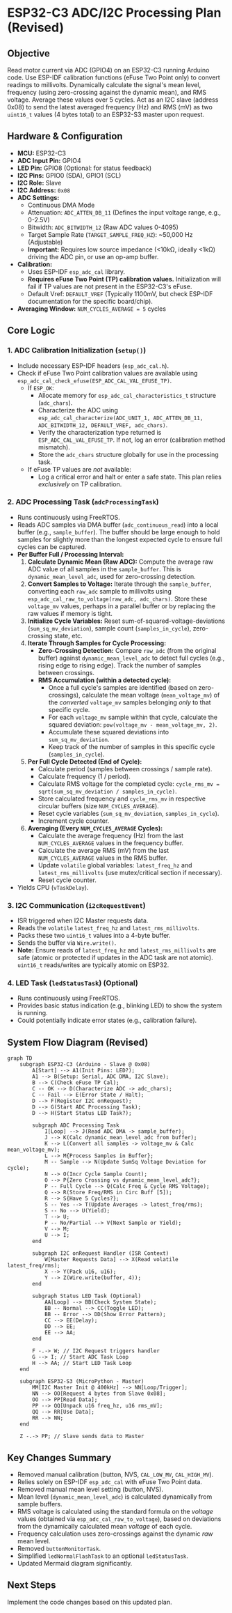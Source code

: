 # ESP32-C3 ADC/I2C Processing Plan (Revised)

## Objective

Read motor current via ADC (GPIO4) on an ESP32-C3 running Arduino code. Use ESP-IDF calibration functions (eFuse Two Point only) to convert readings to millivolts. Dynamically calculate the signal's mean level, frequency (using zero-crossing against the dynamic mean), and RMS voltage. Average these values over 5 cycles. Act as an I2C slave (address 0x08) to send the latest averaged frequency (Hz) and RMS (mV) as two `uint16_t` values (4 bytes total) to an ESP32-S3 master upon request.

## Hardware & Configuration

- **MCU:** ESP32-C3
- **ADC Input Pin:** GPIO4
- **LED Pin:** GPIO8 (Optional: for status feedback)
- **I2C Pins:** GPIO0 (SDA), GPIO1 (SCL)
- **I2C Role:** Slave
- **I2C Address:** `0x08`
- **ADC Settings:**
  - Continuous DMA Mode
  - Attenuation: `ADC_ATTEN_DB_11` (Defines the input voltage range, e.g., 0-2.5V)
  - Bitwidth: `ADC_BITWIDTH_12` (Raw ADC values 0-4095)
  - Target Sample Rate (`TARGET_SAMPLE_FREQ_HZ`): ~50,000 Hz (Adjustable)
  - **Important:** Requires low source impedance (<10kΩ, ideally <1kΩ) driving the ADC pin, or use an op-amp buffer.
- **Calibration:**
  - Uses ESP-IDF `esp_adc_cal` library.
  - **Requires eFuse Two Point (TP) calibration values.** Initialization will fail if TP values are not present in the ESP32-C3's eFuse.
  - Default Vref: `DEFAULT_VREF` (Typically 1100mV, but check ESP-IDF documentation for the specific board/chip).
- **Averaging Window:** `NUM_CYCLES_AVERAGE = 5` cycles

## Core Logic

### 1. ADC Calibration Initialization (`setup()`)

- Include necessary ESP-IDF headers (`esp_adc_cal.h`).
- Check if eFuse Two Point calibration values are available using `esp_adc_cal_check_efuse(ESP_ADC_CAL_VAL_EFUSE_TP)`.
  - If `ESP_OK`:
    - Allocate memory for `esp_adc_cal_characteristics_t` structure (`adc_chars`).
    - Characterize the ADC using `esp_adc_cal_characterize(ADC_UNIT_1, ADC_ATTEN_DB_11, ADC_BITWIDTH_12, DEFAULT_VREF, adc_chars)`.
    - Verify the characterization type returned is `ESP_ADC_CAL_VAL_EFUSE_TP`. If not, log an error (calibration method mismatch).
    - Store the `adc_chars` structure globally for use in the processing task.
  - If eFuse TP values are _not_ available:
    - Log a critical error and halt or enter a safe state. This plan relies _exclusively_ on TP calibration.

### 2. ADC Processing Task (`adcProcessingTask`)

- Runs continuously using FreeRTOS.
- Reads ADC samples via DMA buffer (`adc_continuous_read`) into a local buffer (e.g., `sample_buffer`). The buffer should be large enough to hold samples for slightly more than the longest expected cycle to ensure full cycles can be captured.
- **Per Buffer Full / Processing Interval:**
  1.  **Calculate Dynamic Mean (Raw ADC):** Compute the average raw ADC value of all samples in the `sample_buffer`. This is `dynamic_mean_level_adc`, used for zero-crossing detection.
  2.  **Convert Samples to Voltage:** Iterate through the `sample_buffer`, converting each `raw_adc` sample to millivolts using `esp_adc_cal_raw_to_voltage(raw_adc, adc_chars)`. Store these `voltage_mv` values, perhaps in a parallel buffer or by replacing the raw values if memory is tight.
  3.  **Initialize Cycle Variables:** Reset sum-of-squared-voltage-deviations (`sum_sq_mv_deviation`), sample count (`samples_in_cycle`), zero-crossing state, etc.
  4.  **Iterate Through Samples for Cycle Processing:**
      - **Zero-Crossing Detection:** Compare `raw_adc` (from the original buffer) against `dynamic_mean_level_adc` to detect full cycles (e.g., rising edge to rising edge). Track the number of samples between crossings.
      - **RMS Accumulation (within a detected cycle):**
        - Once a full cycle's samples are identified (based on zero-crossings), calculate the mean voltage (`mean_voltage_mv`) of the _converted_ `voltage_mv` samples belonging _only_ to that specific cycle.
        - For each `voltage_mv` sample within that cycle, calculate the squared deviation: `pow(voltage_mv - mean_voltage_mv, 2)`.
        - Accumulate these squared deviations into `sum_sq_mv_deviation`.
        - Keep track of the number of samples in this specific cycle (`samples_in_cycle`).
  5.  **Per Full Cycle Detected (End of Cycle):**
      - Calculate period (samples between crossings / sample rate).
      - Calculate frequency (1 / period).
      - Calculate RMS voltage for the completed cycle: `cycle_rms_mv = sqrt(sum_sq_mv_deviation / samples_in_cycle)`.
      - Store calculated frequency and `cycle_rms_mv` in respective circular buffers (size `NUM_CYCLES_AVERAGE`).
      - Reset cycle variables (`sum_sq_mv_deviation`, `samples_in_cycle`).
      - Increment cycle counter.
  6.  **Averaging (Every `NUM_CYCLES_AVERAGE` Cycles):**
      - Calculate the average frequency (Hz) from the last `NUM_CYCLES_AVERAGE` values in the frequency buffer.
      - Calculate the average RMS (mV) from the last `NUM_CYCLES_AVERAGE` values in the RMS buffer.
      - Update `volatile` global variables: `latest_freq_hz` and `latest_rms_millivolts` (use mutex/critical section if necessary).
      - Reset cycle counter.
- Yields CPU (`vTaskDelay`).

### 3. I2C Communication (`i2cRequestEvent`)

- ISR triggered when I2C Master requests data.
- Reads the `volatile` `latest_freq_hz` and `latest_rms_millivolts`.
- Packs these two `uint16_t` values into a 4-byte buffer.
- Sends the buffer via `Wire.write()`.
- **Note:** Ensure reads of `latest_freq_hz` and `latest_rms_millivolts` are safe (atomic or protected if updates in the ADC task are not atomic). `uint16_t` reads/writes are typically atomic on ESP32.

### 4. LED Task (`ledStatusTask`) (Optional)

- Runs continuously using FreeRTOS.
- Provides basic status indication (e.g., blinking LED) to show the system is running.
- Could potentially indicate error states (e.g., calibration failure).

## System Flow Diagram (Revised)

```mermaid
graph TD
    subgraph ESP32-C3 (Arduino - Slave @ 0x08)
        A[Start] --> A1(Init Pins: LED?);
        A1 --> B(Setup: Serial, ADC DMA, I2C Slave);
        B --> C(Check eFuse TP Cal);
        C -- OK --> D(Characterize ADC -> adc_chars);
        C -- Fail --> E(Error State / Halt);
        D --> F(Register I2C onRequest);
        D --> G(Start ADC Processing Task);
        D --> H(Start Status LED Task?);

        subgraph ADC Processing Task
            I[Loop] --> J(Read ADC DMA -> sample_buffer);
            J --> K(Calc dynamic_mean_level_adc from buffer);
            K --> L(Convert all samples -> voltage_mv & Calc mean_voltage_mv);
            L --> M{Process Samples in Buffer};
            M -- Sample --> N(Update SumSq Voltage Deviation for cycle);
            N --> O(Incr Cycle Sample Count);
            O --> P{Zero Crossing vs dynamic_mean_level_adc?};
            P -- Full Cycle --> Q(Calc Freq & Cycle RMS Voltage);
            Q --> R(Store Freq/RMS in Circ Buff [5]);
            R --> S{Have 5 Cycles?};
            S -- Yes --> T(Update Averages -> latest_freq/rms);
            S -- No --> U(Yield);
            T --> U;
            P -- No/Partial --> V(Next Sample or Yield);
            V --> M;
            U --> I;
        end

        subgraph I2C onRequest Handler (ISR Context)
            W[Master Requests Data] --> X(Read volatile latest_freq/rms);
            X --> Y(Pack u16, u16);
            Y --> Z(Wire.write(buffer, 4));
        end

        subgraph Status LED Task (Optional)
            AA[Loop] --> BB(Check System State);
            BB -- Normal --> CC(Toggle LED);
            BB -- Error --> DD(Show Error Pattern);
            CC --> EE(Delay);
            DD --> EE;
            EE --> AA;
        end

        F -.-> W; // I2C Request triggers handler
        G --> I; // Start ADC Task Loop
        H --> AA; // Start LED Task Loop
    end

    subgraph ESP32-S3 (MicroPython - Master)
        MM[I2C Master Init @ 400kHz] --> NN[Loop/Trigger];
        NN --> OO[Request 4 bytes from Slave 0x08];
        OO --> PP[Read Data];
        PP --> QQ[Unpack u16 freq_hz, u16 rms_mV];
        QQ --> RR[Use Data];
        RR --> NN;
    end

    Z -.-> PP; // Slave sends data to Master
```

## Key Changes Summary

- Removed manual calibration (button, NVS, `CAL_LOW_MV`, `CAL_HIGH_MV`).
- Relies solely on ESP-IDF `esp_adc_cal` with eFuse Two Point data.
- Removed manual mean level setting (button, NVS).
- Mean level (`dynamic_mean_level_adc`) is calculated dynamically from sample buffers.
- RMS voltage is calculated using the standard formula on the _voltage_ values (obtained via `esp_adc_cal_raw_to_voltage`), based on deviations from the dynamically calculated mean _voltage_ of each cycle.
- Frequency calculation uses zero-crossings against the dynamic _raw_ mean level.
- Removed `buttonMonitorTask`.
- Simplified `ledNormalFlashTask` to an optional `ledStatusTask`.
- Updated Mermaid diagram significantly.

## Next Steps

Implement the code changes based on this updated plan.
